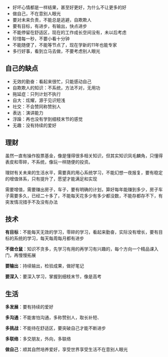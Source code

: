 *   好坏心情都是一样结果，甚至好更好，为什么不让更多的好 
*   做自己，不在意别人眼光
*   要对未来负责，不能总是逃避，自欺欺人
*   要有目标，有进步，有输出，快点进步
*   不能停留在舒适区，现在的工作成长空间没有，未以后考虑
*   珍惜每一秒，不要小看十分钟
*   不能随便了，不能等节点了，现在学新的11年也能专家
*   多行好事，看到立马去做，不要考虑别人眼光

## 自己的缺点

*   无效的勤奋：看起来很忙，只能感动自己
*   自欺欺人的知识：不系统，方法不对，无用功
*   拖延症：只列计划不执行
*   自大：炫耀，源于见识短浅
*   社交：不会赞同称赞别人
*   表达：演讲能力
*   浮躁：再也没有学到细枝末节的感觉
*   无趣：没有持续的爱好

## 理财

虽然一直有操作股票基金，像是懂得很多相关知识，但其实知识凤毛麟角，只懂得表皮和零碎，不系统，像玩一样随便的投资。

理财有关未来的生活水平，需要真的用心系统学习，不能幻想一夜报复，要有稳定的增值体系，只有提升了，愿望才能满足和实现

需要增值，需要赚出房子，车子，要有明确的计划，算好每年能赚到多少，房子车子需要多久，已经二十多了，不能每天花多少有多少都没数，不能存都存不下，有突发情况措手不及没有办法

## 技术

**有目标**：不能每天无效的学习，零碎的学习，看起来勤奋，实际没有增长，要有目标的系统的学习，每天每周每月都有进步

**不做仓鼠**：知识不贪多，先学习有用的再学习有兴趣的，每个方向一个精品课入门，再慢慢拓展

**要输出**：持续输出，检验成果，做好笔记

**要深入**：要深入学习，掌握到细枝末节，像是高考

## 生活

**多发展**：要有持续的爱好

**多沟通**：不能害怕沟通，多称赞别人，取长补短、

**多挑战**：不能待在舒适区，要突破自己才能不断进步

**多联络**：多交朋友，外向，多联络

**做自己**：顺其自然培养爱好，享受世界享受生活不在意别人眼光